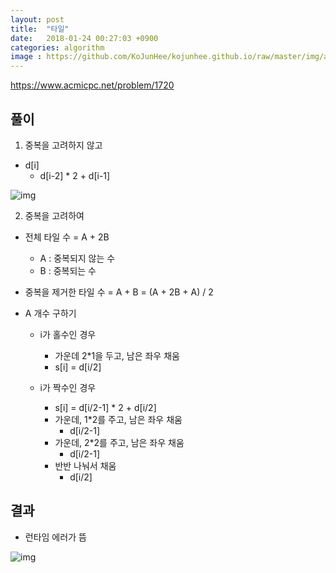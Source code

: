 ```yaml
---
layout: post
title:  "타일"
date:   2018-01-24 00:27:03 +0900
categories: algorithm
image : https://github.com/KoJunHee/kojunhee.github.io/raw/master/img/algorithm.png
---
```


<https://www.acmicpc.net/problem/1720>

## 풀이

1. 중복을 고려하지 않고

- d[i]
	- d[i-2] * 2 + d[i-1]

![img](https://github.com/KoJunHee/kojunhee.github.io/raw/master/img/picture.png)

2. 중복을 고려하여

- 전체 타일 수 = A + 2B 
	- A : 중복되지 않는 수
	- B : 중복되는 수
- 중복을 제거한 타일 수 = A + B = (A + 2B + A) / 2

- A 개수 구하기
	- i가 홀수인 경우 
		- 가운데 2*1을 두고, 남은 좌우 채움
		- s[i] = d[i/2]

	- i가 짝수인 경우
		- s[i] = d[i/2-1] * 2 + d[i/2]
		- 가운데, 1*2를 주고, 남은 좌우 채움
			- d[i/2-1]
		- 가운데, 2*2를 주고, 남은 좌우 채움
			- d[i/2-1]
		- 반반 나눠서 채움
			- d[i/2]

## 결과 

- 런타임 에러가 뜸

![img](https://github.com/KoJunHee/kojunhee.github.io/raw/master/img/error.png)
	
